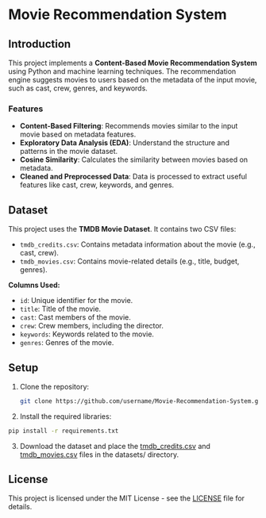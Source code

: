 # Movie Recommendation System

## Introduction
This project implements a **Content-Based Movie Recommendation System** using Python and machine learning techniques. The recommendation engine suggests movies to users based on the metadata of the input movie, such as cast, crew, genres, and keywords.

### Features
- **Content-Based Filtering**: Recommends movies similar to the input movie based on metadata features.
- **Exploratory Data Analysis (EDA)**: Understand the structure and patterns in the movie dataset.
- **Cosine Similarity**: Calculates the similarity between movies based on metadata.
- **Cleaned and Preprocessed Data**: Data is processed to extract useful features like cast, crew, keywords, and genres.

## Dataset
This project uses the **TMDB Movie Dataset**. It contains two CSV files:
- `tmdb_credits.csv`: Contains metadata information about the movie (e.g., cast, crew).
- `tmdb_movies.csv`: Contains movie-related details (e.g., title, budget, genres).

**Columns Used:**
- `id`: Unique identifier for the movie.
- `title`: Title of the movie.
- `cast`: Cast members of the movie.
- `crew`: Crew members, including the director.
- `keywords`: Keywords related to the movie.
- `genres`: Genres of the movie.

## Setup

1. Clone the repository:
   ```bash
   git clone https://github.com/username/Movie-Recommendation-System.git
   ```
2. Install the required libraries:

  ```bash
  pip install -r requirements.txt
  ```
3. Download the dataset and place the [tmdb_credits.csv](https://www.kaggle.com/datasets/tmdb/tmdb-movie-metadata?resource=download&select=tmdb_5000_credits.csv) and [tmdb_movies.csv](https://www.kaggle.com/datasets/tmdb/tmdb-movie-metadata?resource=download&select=tmdb_5000_movies.csv) files in the datasets/ directory.

## License
This project is licensed under the MIT License - see the [LICENSE]() file for details.
